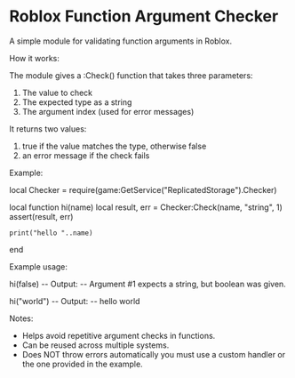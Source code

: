 # Roblox Function Argument Checker

A simple module for validating function arguments in Roblox.

How it works:

The module gives a :Check() function that takes three parameters:

1. The value to check  
2. The expected type as a string
3. The argument index (used for error messages)

It returns two values:
1. true if the value matches the type, otherwise false
2. an error message if the check fails

Example:

local Checker = require(game:GetService("ReplicatedStorage").Checker)

local function hi(name)
	local result, err = Checker:Check(name, "string", 1)
	assert(result, err)

	print("hello "..name)
end

Example usage:

hi(false)
-- Output:
-- Argument #1 expects a string, but boolean was given.

hi("world")
-- Output:
-- hello world

Notes:

- Helps avoid repetitive argument checks in functions.
- Can be reused across multiple systems.
- Does NOT throw errors automatically you must use a custom handler or the one provided in the example.
